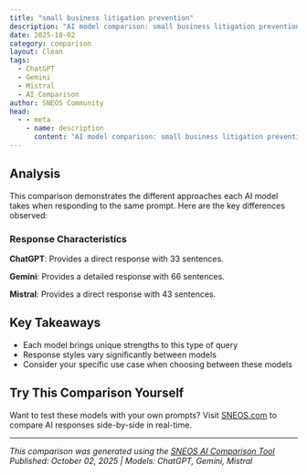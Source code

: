 ```yaml
---
title: "small business litigation prevention"
description: "AI model comparison: small business litigation prevention..."
date: 2025-10-02
category: comparison
layout: Clean
tags:
  - ChatGPT
  - Gemini
  - Mistral
  - AI Comparison
author: SNEOS Community
head:
  - - meta
    - name: description
      content: "AI model comparison: small business litigation prevention..."
---
```


<ChatComparison
  title="small business litigation prevention"
  prompt="small business litigation prevention"
  :responses='{
    "ChatGPT": "Preventing litigation is crucial for small businesses to avoid costly and time-consuming legal disputes. Here are some effective strategies to help prevent small business litigation:\n\n1. **Clear and Comprehensive Contracts**  \n   - Use well-drafted contracts for all business relationships, including clients, suppliers, employees, and partners.  \n   - Clearly outline terms, responsibilities, payment schedules, deliverables, and dispute resolution procedures.\n\n2. **Maintain Proper Documentation**  \n   - Keep detailed and organized records of all transactions, communications, agreements, and business activities.  \n   - Documentation can provide evidence and clarity if disputes arise.\n\n3. **Understand and Comply with Laws and Regulations**  \n   - Stay informed about local, state, and federal laws relevant to your business, including employment laws, tax regulations, licensing requirements, and industry-specific rules.  \n   - Ensure ongoing compliance to avoid legal penalties.\n\n4. **Implement Strong Employment Policies**  \n   - Develop clear employee handbooks outlining workplace policies, code of conduct, anti-discrimination rules, and grievance procedures.  \n   - Provide training to employees and managers on legal compliance and conflict resolution.\n\n5. **Maintain Good Communication**  \n   - Foster transparent and respectful communication with customers, employees, vendors, and partners to reduce misunderstandings and conflicts.  \n   - Address complaints promptly and professionally.\n\n6. **Use Alternative Dispute Resolution (ADR)**  \n   - Incorporate mediation or arbitration clauses in contracts as alternatives to litigation.  \n   - ADR can save time and expenses associated with court proceedings.\n\n7. **Get Adequate Business Insurance**  \n   - Obtain insurance coverage appropriate to your business needs (e.g., general liability, professional liability, workers\u2019 compensation).  \n   - Insurance helps manage financial risks associated with potential lawsuits.\n\n8. **Seek Legal Advice Early**  \n   - Consult with an attorney when drafting agreements, making major business decisions, or when legal issues first arise.  \n   - Early legal counsel can prevent problems from escalating into litigation.\n\n9. **Protect Intellectual Property (IP)**  \n   - Register trademarks, patents, and copyrights to safeguard your business assets.  \n   - Respect others\u2019 IP rights to avoid infringement claims.\n\n10. **Maintain Ethical Business Practices**  \n    - Operate with integrity and fairness to build trust and reputation, reducing the likelihood of disputes.\n\nBy proactively managing risks and fostering a culture of compliance and good communication, small businesses can significantly reduce the chance of litigation and protect their long-term success.",
    "Gemini": "## Small Business Litigation Prevention: A Proactive Approach\n\nLitigation can be incredibly disruptive and costly for small businesses.  Taking proactive steps to prevent legal disputes can save you time, money, and stress.  Here\u0027s a breakdown of key areas and strategies:\n\n**I. Core Areas to Focus On:**\n\n*   **Contracts:**\n    *   **Clear \u0026 Comprehensive:** Every agreement, whether with customers, suppliers, employees, or partners, should be written in clear, concise language, covering all essential terms and potential contingencies.  Avoid ambiguities.\n    *   **Review \u0026 Understand:** Don\u0027t sign anything without thoroughly reading and understanding it.  Consider having an attorney review significant contracts, especially those involving substantial financial risk.\n    *   **Documentation is Key:** Keep organized records of all contracts and related correspondence.\n    *   **Amendments in Writing:**  Any changes or amendments to a contract must be in writing and signed by all parties.\n    *   **Enforcement Provisions:** Ensure the contract outlines procedures for breach of contract and dispute resolution (e.g., mediation, arbitration).\n*   **Employment Practices:**\n    *   **Proper Hiring \u0026 Onboarding:**  Screen applicants thoroughly, conduct background checks (where legally permissible), and provide clear job descriptions.\n    *   **Employee Handbook:**  Develop a comprehensive employee handbook outlining company policies, procedures, expectations, and employee rights.  Include policies on anti-discrimination, harassment, and leave.\n    *   **Performance Management:**  Implement a fair and consistent performance evaluation system.  Document performance issues and disciplinary actions carefully.\n    *   **Termination Procedures:**  Follow legally compliant termination procedures, including documentation of reasons for termination and adherence to notice requirements.  Consider consulting with an attorney before terminating an employee, especially in high-risk situations.\n    *   **Wage \u0026 Hour Compliance:**  Ensure compliance with all federal and state wage and hour laws, including minimum wage, overtime, and record-keeping requirements.\n    *   **Training:**  Provide regular training to employees and managers on key topics such as anti-discrimination, harassment prevention, and workplace safety.\n*   **Intellectual Property (IP) Protection:**\n    *   **Identify and Protect:**  Identify your valuable IP, such as trademarks, copyrights, trade secrets, and patents.  Take steps to protect them through registration, confidentiality agreements, and security measures.\n    *   **Due Diligence:**  Before launching a new product or service, conduct thorough trademark and patent searches to avoid infringing on the rights of others.\n    *   **Employee Agreements:**  Include clauses in employee agreements that assign ownership of IP created during employment to the company and protect confidential information.\n    *   **Monitoring \u0026 Enforcement:**  Monitor the marketplace for potential infringement and take action to enforce your IP rights when necessary.\n*   **Data Privacy \u0026 Security:**\n    *   **Compliance with Laws:**  Comply with all applicable data privacy laws, such as GDPR, CCPA, and other state-specific regulations.\n    *   **Privacy Policy:**  Develop a clear and accessible privacy policy that explains how you collect, use, and protect personal data.\n    *   **Security Measures:**  Implement robust security measures to protect data from unauthorized access, use, or disclosure.  This includes physical security, network security, and employee training.\n    *   **Data Breach Response Plan:**  Develop a plan for responding to data breaches, including notification procedures and remediation steps.\n*   **Marketing \u0026 Advertising:**\n    *   **Truthful \u0026 Accurate:** Ensure all marketing and advertising claims are truthful and accurate and can be substantiated.\n    *   **Avoid Deception:**  Avoid deceptive or misleading marketing practices that could mislead consumers.\n    *   **Compliance with Regulations:**  Comply with all applicable advertising regulations, such as those related to endorsements, testimonials, and pricing.\n    *   **Intellectual Property:**  Avoid infringing on the trademarks or copyrights of others in your marketing materials.\n*   **Product Liability:**\n    *   **Safe Products:**  Design and manufacture safe products that meet all applicable safety standards.\n    *   **Clear Instructions \u0026 Warnings:**  Provide clear instructions and warnings regarding the proper use of your products.\n    *   **Quality Control:**  Implement a rigorous quality control program to identify and address potential defects.\n    *   **Product Liability Insurance:**  Carry adequate product liability insurance to protect your business in the event of a product-related injury or damage.\n\n**II.  Specific Strategies for Prevention:**\n\n*   **Legal Audit:** Conduct a periodic legal audit of your business practices to identify potential areas of risk and ensure compliance with applicable laws and regulations.  This is best done with an attorney.\n*   **Risk Management Plan:** Develop a comprehensive risk management plan that identifies, assesses, and mitigates potential legal risks.\n*   **Alternative Dispute Resolution (ADR):**  Consider including ADR clauses (mediation or arbitration) in contracts to resolve disputes outside of court, which can be faster and less expensive.\n*   **Insurance Coverage:**  Maintain adequate insurance coverage, including general liability, professional liability (if applicable), and property insurance.  Review your policy regularly to ensure it meets your needs.\n*   **Documentation:**  Maintain accurate and complete records of all business transactions, communications, and legal matters.  Good documentation can be crucial in defending against lawsuits.\n*   **Stay Informed:**  Keep abreast of changes in the law and regulations that affect your business.  Subscribe to legal newsletters, attend industry conferences, and consult with legal professionals as needed.\n*   **Training \u0026 Education:** Invest in training and education for yourself and your employees on legal compliance and risk management.\n*   **Professional Advice:**  Don\u0027t hesitate to seek professional advice from attorneys, accountants, and other experts on legal and business matters.  Early intervention can often prevent problems from escalating.\n*   **Prompt Action:**  Address legal issues promptly and decisively.  Ignoring a problem will often make it worse.\n*   **Ethical Conduct:**  Conduct your business ethically and with integrity.  A reputation for honesty and fair dealing can go a long way in preventing disputes.\n\n**III.  Working with Legal Counsel:**\n\n*   **Establish a Relationship:**  Don\u0027t wait until you\u0027re in trouble to find a lawyer.  Establish a relationship with a qualified attorney who understands your business and can provide ongoing legal advice.\n*   **Clear Communication:**  Communicate clearly and openly with your attorney.  Provide them with all the information they need to understand your situation and provide effective representation.\n*   **Cost-Effective Solutions:**  Work with your attorney to develop cost-effective legal solutions.  Explore options such as alternative billing arrangements and proactive risk management strategies.\n\n**In Summary:**\n\nProactive litigation prevention is an ongoing process that requires diligence, planning, and a commitment to ethical business practices. By focusing on these key areas and implementing these strategies, small businesses can significantly reduce their risk of legal disputes and protect their bottom line.\n",
    "Mistral": "Preventing litigation is crucial for small businesses to avoid costly legal battles and maintain smooth operations. Here are some strategies to help prevent litigation:\n\n### 1. **Clear Contracts and Agreements**\n   - **Written Agreements:** Ensure all business agreements are in writing. This includes contracts with suppliers, clients, employees, and partners.\n   - **Terms and Conditions:** Clearly outline the terms and conditions, including payment terms, delivery schedules, and dispute resolution processes.\n   - **Review and Update:** Regularly review and update contracts to ensure they are current and comprehensive.\n\n### 2. **Effective Communication**\n   - **Transparency:** Be transparent in your communications with clients, employees, and partners.\n   - **Documentation:** Keep detailed records of all communications, including emails, meetings, and phone calls.\n   - **Feedback:** Encourage open feedback and address any issues promptly.\n\n### 3. **Compliance with Laws and Regulations**\n   - **Legal Compliance:** Ensure your business complies with all relevant laws and regulations, including employment laws, tax laws, and industry-specific regulations.\n   - **Regular Audits:** Conduct regular audits to identify and rectify any compliance issues.\n\n### 4. **Employee Relations**\n   - **Employee Handbook:** Develop and distribute an employee handbook that outlines company policies, procedures, and expectations.\n   - **Training:** Provide regular training on workplace conduct, harassment prevention, and other relevant topics.\n   - **Grievance Procedures:** Establish clear grievance procedures for employees to address concerns and conflicts.\n\n### 5. **Customer Service**\n   - **Quality Assurance:** Maintain high standards of quality in your products or services.\n   - **Customer Feedback:** Actively seek and respond to customer feedback to address any issues before they escalate.\n   - **Refund Policies:** Have clear and fair refund policies to manage customer dissatisfaction.\n\n### 6. **Insurance Coverage**\n   - **Liability Insurance:** Ensure you have adequate liability insurance to protect against potential lawsuits.\n   - **Specialized Coverage:** Consider specialized insurance coverage relevant to your industry, such as professional liability insurance.\n\n### 7. **Dispute Resolution Mechanisms**\n   - **Mediation and Arbitration:** Include mediation and arbitration clauses in your contracts to resolve disputes outside of court.\n   - **Internal Resolution:** Encourage internal resolution of disputes before they escalate to legal action.\n\n### 8. **Intellectual Property Protection**\n   - **Trademarks and Patents:** Protect your intellectual property through trademarks, patents, and copyrights.\n   - **Non-Disclosure Agreements:** Use non-disclosure agreements (NDAs) to protect confidential information.\n\n### 9. **Financial Management**\n   - **Accurate Records:** Maintain accurate financial records to avoid disputes related to payments and financial transactions.\n   - **Transparent Billing:** Ensure transparent and accurate billing practices to avoid disputes with clients.\n\n### 10. **Legal Consultation**\n   - **Regular Consultation:** Regularly consult with a legal advisor to ensure your business practices are legally sound.\n   - **Preventive Measures:** Seek legal advice on preventive measures to avoid potential litigation.\n\n### 11. **Risk Management**\n   - **Risk Assessment:** Conduct regular risk assessments to identify potential areas of litigation.\n   - **Mitigation Strategies:** Develop and implement mitigation strategies to address identified risks.\n\n### 12. **Ethical Business Practices**\n   - **Integrity:** Maintain high ethical standards in all business practices.\n   - **Reputation Management:** Protect your business\u0027s reputation through ethical conduct and transparent operations.\n\nBy implementing these strategies, small businesses can significantly reduce the risk of litigation and focus on growth and success."
  }'
  published-date="01:40"
/>

## Analysis

This comparison demonstrates the different approaches each AI model takes when responding to the same prompt. Here are the key differences observed:

### Response Characteristics

**ChatGPT**: Provides a direct response with 33 sentences. 

**Gemini**: Provides a detailed response with 66 sentences. 

**Mistral**: Provides a direct response with 43 sentences. 

## Key Takeaways

- Each model brings unique strengths to this type of query
- Response styles vary significantly between models
- Consider your specific use case when choosing between these models

## Try This Comparison Yourself

Want to test these models with your own prompts? Visit [SNEOS.com](https://sneos.com) to compare AI responses side-by-side in real-time.

---

*This comparison was generated using the [SNEOS AI Comparison Tool](https://sneos.com)*
*Published: October 02, 2025 | Models: ChatGPT, Gemini, Mistral*
